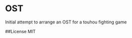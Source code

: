 OST
========================
Initial attempt to arrange an OST for a touhou fighting game


##License
MIT
